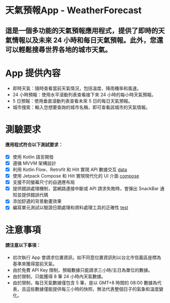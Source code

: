 天氣預報App - WeatherForecast
===
這是一個多功能的天氣預報應用程式，提供了即時的天氣情報以及未來 24 小時和每日天氣預報。此外，您還可以輕鬆搜尋世界各地的城市天氣。
-----------------------------------------------------------------------
# App 提供內容
- 即時天氣：隨時查看當前天氣情況，包括溫度、降雨機率和風速。
- 24 小時預報：使用水平滾動列表查看接下來 24 小時的每小時天氣預報。
- 5 日預報：使用垂直滾動列表查看未來 5 日的每日天氣預報。
- 城市搜索：輸入您想要查詢的城市名稱，即可查看該城市的天氣情報。

# 測驗要求
#### 應用程式符合以下測試要求：
- [x] 使用 Kotlin 語言開發
- [x] 遵循 MVVM 架構設計
- [x] 利用 Kotlin Flow、Retrofit 和 Hilt 實現 API 數據交互 [data](app/src/main/java/com/example/weatherforecast/data)
- [x] 使用 Jetpack Compose 和 Hilt 實現現代化的 UI 介面 [compose](app/src/main/java/com/example/weatherforecast/compose)
- [x] 支援不同螢幕尺寸的自適應布局
- [x] 提供錯誤處理機制，當網路連接中斷或 API 請求失敗時，會彈出 SnackBar 通知並提供錯誤代碼
- [x] 添加舒適的背景動畫效果
- [x] 編寫單元測試以驗證日期處理和資料處理工具的正確性 [test](app/src/test)

# 注意事項
#### 請注意以下事項：
- 初次執行 App 會請求位置資訊，如不同意位置資訊則以台北市信義區座標為基準來獲得當前天氣。
- 由於免費 API Key 限制，預報數據只能請求三小時/五日為單位的數據。
- 由於限制，只能獲得 8 筆 24 小時內天氣數據。
- 由於限制，每日天氣數據僅包含 5 筆，是以 GMT+8 時間的 08:00 數據為代表，且這些數據僅能提供每三小時的快照，無法代表整個日子的氣象和溫度變化。
